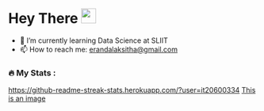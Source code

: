 
<h1>
  Hey There
  <img src="https://media.giphy.com/media/hvRJCLFzcasrR4ia7z/giphy.gif" width="30px"/>
</h1>

- 🌱 I’m currently learning Data Science at SLIIT
- 📫 How to reach me: erandalaksitha@gmail.com

### :fire: My Stats :
https://github-readme-streak-stats.herokuapp.com/?user=it20600334
[This is an image](https://myoctocat.com/assets/images/base-octocat.svg)
